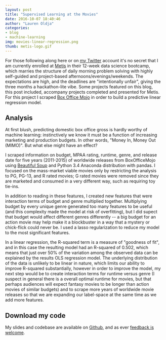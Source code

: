 ```yaml
---
layout: post
title: "Supervised Learning at the Movies"
date: 2016-10-07 18:40:46
author: "Lauren Oldja"
categories:
- blog
- machine-learning
img: movies-linear-regression.png
thumb: metis-logo.gif
---
```


For those following along here or on [my Twitter](http://www.twitter.com/urbanplans) account it's no secret that I am currently enrolled at [Metis](http://www.thisismetis.com) in their 12-week data science bootcamp, which marries the structure of daily morning problem solving with highly self-guided and project-based afternoons/evenings/weekends. The expectations are high, and the deadlines are "intentionally unfair", giving the three months a hackathon-lite vibe. Some projects featured on this blog, this post included, accompany projects completed and presented for Metis. For this project I scraped [Box Office Mojo](http://www.boxofficemojo.com) in order to build a predictive linear regression model.<!--more-->

## Analysis
At first blush, predicting domestic box office gross is hardly worthy of machine learning: instinctively we know it must be a function of increasing marketing and production budgets. In other words, "Money In, Money Out (MIMO)". But what else might have an effect?

I scraped information on budget, MPAA rating, runtime, genre, and release date for five years (2011-2015) of worldwide releases from BoxOfficeMojo using [Beautiful Soup](https://www.crummy.com/software/BeautifulSoup/) and Python 3.4 Anaconda distribution with pandas. I focused on the mass-market viable movies only by restricting the analysis to PG, PG-13, and R rated movies; G rated movies were removed since they are marketed and consumed in a very different way, such as requiring toy tie-ins.

In addition to reading in these features, I created new features that were interaction terms of budget and genre multiplied together. Multiplying budget by every unique genre generated too many features to be useful (and this complexity made the model at risk of overfitting), but I did supect that budget would affect different genres differently -- a big budget for an action movie may help make it a blockbuster in a way that a mystery or chick-flick could never be. I used a lasso regularization to reduce my model to the most significant features.

In a linear regression, the R-squared term is a measure of "goodness of fit", and in this case the resulting model had an R-squared of 0.502, which means that just over 50% of the variation among the observed data can be explained by the results OLS regression model. The underlying distribution of the data is unlikely to be linear in nature, which limits our ability to improve R-squared substantially, however in order to improve the model, my next step would be to create interaction terms for runtime versus genre (I suspect in general there is a overall optimal runtime for movies, but that perhaps audiences will expect fantasy movies to be longer than action movies of similar budgets) and to scrape more years of worldwide movie releases so that we are expanding our label-space at the same time as we add more features.

## Download my code
My slides and codebase are available on [Github](https://github.com/loldja/ds9_luther), and as ever [feedback is welcome](http://www.laurenoldja.net/contact). 
